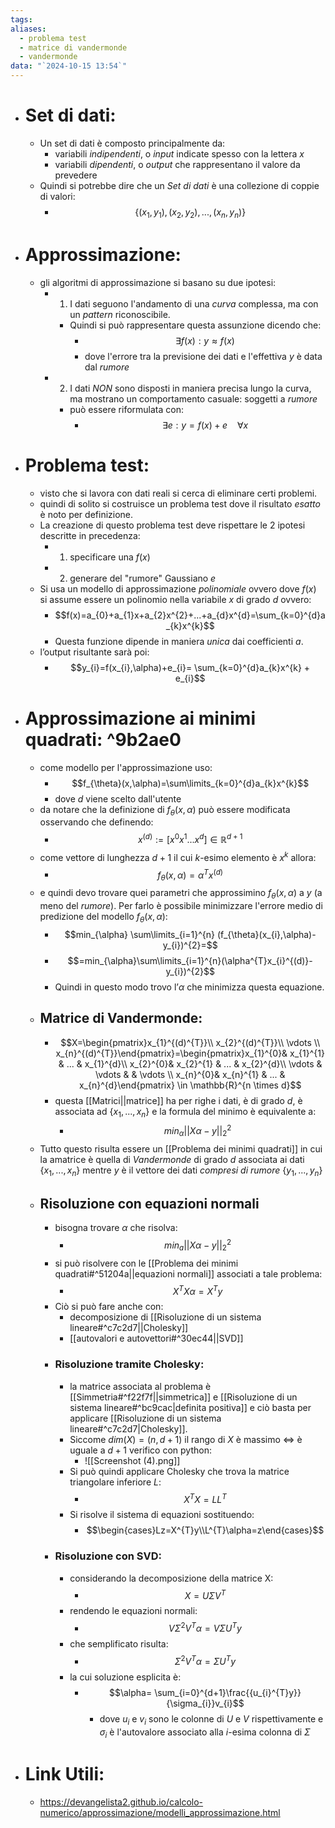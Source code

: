 ```yaml
---
tags: 
aliases:
  - problema test
  - matrice di vandermonde
  - vandermonde
data: "`2024-10-15 13:54`"
---
```

- # Set di dati:
	- Un set di dati è composto principalmente da:
		- variabili _indipendenti_, o _input_ indicate spesso con la lettera $x$
		- variabili _dipendenti_, o _output_ che rappresentano il valore da prevedere
	- Quindi si potrebbe dire che un _Set di dati_ è una collezione di coppie di valori:
		- $$\{(x_{1},y_{1}),(x_{2},y_{2}),...,(x_{n},y_{n})\}$$
- # Approssimazione:
	- gli algoritmi di approssimazione si basano su due ipotesi:
		- 1) I dati seguono l'andamento di una _curva_ complessa, ma con un _pattern_ riconoscibile.
			- Quindi si può rappresentare questa assunzione dicendo che:
				- $$\exists f(x):y\approx f(x)$$
				- dove l'errore tra la previsione dei dati e l'effettiva $y$ è data dal _rumore_ 
		- 2) I dati _NON_ sono disposti in maniera precisa lungo la curva, ma mostrano un comportamento casuale: soggetti a _rumore_ 
			- può essere riformulata con:
				- $$\exists e: y=f(x)+e \ \ \ \ \forall x$$
- # Problema test:
	- visto che si lavora con dati reali si cerca di eliminare certi problemi.
	- quindi di solito si costruisce un problema test dove il risultato _esatto_ è noto per definizione.
	- La creazione di questo problema test deve rispettare le 2 ipotesi descritte in precedenza:
		- 1) specificare una $f(x)$ 
		- 2) generare del "rumore" Gaussiano $e$  
	- Si usa un modello di approssimazione _polinomiale_ ovvero dove $f(x)$ si assume essere un polinomio nella variabile $x$ di grado $d$ ovvero:
		- $$f(x)=a_{0}+a_{1}x+a_{2}x^{2}+...+a_{d}x^{d}=\sum_{k=0}^{d}a_{k}x^{k}$$
		- Questa funzione dipende in maniera _unica_ dai coefficienti $a$.
	- l’output risultante sarà poi:
		- $$y_{i}=f(x_{i},\alpha)+e_{i}= \sum_{k=0}^{d}a_{k}x^{k} + e_{i}$$ 
- # Approssimazione ai minimi quadrati: ^9b2ae0
	- come modello per l'approssimazione uso:
		- $$f_{\theta}(x,\alpha)=\sum\limits_{k=0}^{d}a_{k}x^{k}$$
		- dove $d$ viene scelto dall'utente 
	- da notare che la definizione di $f_{\theta}(x,\alpha)$ può essere modificata osservando che definendo:
		- $$x^{(d)}:=[x^{0}x^{1}...x^{d}]\in \mathbb{R}^{d+1}$$
	- come vettore di lunghezza $d+1$ il cui $k$-esimo elemento è $x^{k}$ allora:
		- $$f_{\theta}(x,\alpha)=\alpha^{T}x^{(d)}$$
	- e quindi devo trovare quei parametri che approssimino $f_{\theta}(x,\alpha)$ a $y$ (a meno del _rumore_). Per farlo è possibile minimizzare l'errore medio di predizione del modello $f_{\theta}(x,\alpha)$:
		- $$min_{\alpha} \sum\limits_{i=1}^{n} (f_{\theta}(x_{i},\alpha)-y_{i})^{2}=$$
		- $$=min_{\alpha}\sum\limits_{i=1}^{n}(\alpha^{T}x_{i}^{(d)}-y_{i})^{2}$$
		- Quindi in questo modo trovo l’$\alpha$ che minimizza questa equazione.
	- ## Matrice di Vandermonde:
		- $$X=\begin{pmatrix}x_{1}^{(d)^{T}}\\ x_{2}^{(d)^{T}}\\ \vdots \\ x_{n}^{(d)^{T}}\end{pmatrix}=\begin{pmatrix}x_{1}^{0}& x_{1}^{1} & ... & x_{1}^{d}\\ x_{2}^{0}& x_{2}^{1} & ... & x_{2}^{d}\\ \vdots & \vdots & & \vdots \\ x_{n}^{0}& x_{n}^{1} & ... & x_{n}^{d}\end{pmatrix} \in \mathbb{R}^{n \times d}$$
		- questa [[Matrici||matrice]] ha per righe i dati, è di grado $d$, è associata ad $\{ x_1,...,x_n\}$ e la formula del minimo è equivalente a:
			- $$min_{\alpha}||X \alpha -y||_{2}^{2}$$ 
	- Tutto questo risulta essere un [[Problema dei minimi quadrati]] in cui la amatrice è quella di _Vandermonde_ di grado $d$ associata ai dati $\{ x_1,...,x_n\}$ mentre $y$ è il vettore dei dati _compresi di rumore_ $\{ y_1,...,y_n\}$ 
	- ## Risoluzione con equazioni normali
		- bisogna trovare $\alpha$ che risolva:
			- $$min_{a}||X \alpha -y||^{2}_{2}$$
		- si può risolvere con le [[Problema dei minimi quadrati#^51204a||equazioni normali]] associati a tale problema:
			- $$X^{T}X \alpha=X^{T}y$$ 
		- Ciò si può fare anche con:
			- decomposizione di [[Risoluzione di un sistema lineare#^c7c2d7||Cholesky]]
			- [[autovalori e autovettori#^30ec44||SVD]]  
		- ### Risoluzione tramite Cholesky:
			- la matrice associata al problema è [[Simmetria#^f22f7f||simmetrica]] e [[Risoluzione di un sistema lineare#^bc9cac|definita positiva]] e ciò basta per applicare [[Risoluzione di un sistema lineare#^c7c2d7|Cholesky]].
			- Siccome $dim(X)=(n,d+1)$ il rango di $X$ è massimo $\iff$ è uguale a $d+1$ verifico con python:
				- ![[Screenshot (4).png]] 
			- Si può quindi applicare Cholesky che trova la matrice triangolare inferiore $L$:
				- $$X^{T}X=LL^{T}$$
			- Si risolve il sistema di equazioni sostituendo:
				- $$\begin{cases}Lz=X^{T}y\\L^{T}\alpha=z\end{cases}$$
		- ### Risoluzione con SVD:
			- considerando la decomposizione della matrice X:
				- $$X=U \Sigma V^{T}$$
			- rendendo le equazioni normali:
				- $$V \Sigma^{2}V^{T}\alpha= V \Sigma U^{T}y$$ 
			- che semplificato risulta:
				- $$\Sigma^{2}V^{T} \alpha= \Sigma U^{T}y$$
			- la cui soluzione esplicita è:
				- $$\alpha= \sum_{i=0}^{d+1}\frac{{u_{i}^{T}y}}{\sigma_{i}}v_{i}$$
					- dove $u_{i}$ e $v_{i}$ sono le colonne di $U$ e $V$ rispettivamente e $\sigma_{i}$ è l'autovalore associato alla $i$-esima colonna di $\Sigma$ 
- # Link Utili:
	- https://devangelista2.github.io/calcolo-numerico/approssimazione/modelli_approssimazione.html 